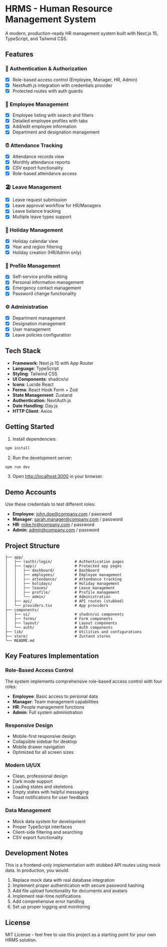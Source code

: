 # HRMS - Human Resource Management System

A modern, production-ready HR management system built with Next.js 15, TypeScript, and Tailwind CSS.

## Features

### 🔐 Authentication & Authorization
- [x] Role-based access control (Employee, Manager, HR, Admin)
- [x] NextAuth.js integration with credentials provider
- [x] Protected routes with auth guards

### 👥 Employee Management
- [x] Employee listing with search and filters
- [x] Detailed employee profiles with tabs
- [x] Add/edit employee information
- [x] Department and designation management

### ⏰ Attendance Tracking
- [x] Attendance records view
- [x] Monthly attendance reports
- [x] CSV export functionality
- [x] Role-based attendance access

### 🏖️ Leave Management
- [x] Leave request submission
- [x] Leave approval workflow for HR/Managers
- [x] Leave balance tracking
- [x] Multiple leave types support

### 📅 Holiday Management
- [x] Holiday calendar view
- [x] Year and region filtering
- [x] Holiday creation (HR/Admin only)

### 👤 Profile Management
- [x] Self-service profile editing
- [x] Personal information management
- [x] Emergency contact management
- [x] Password change functionality

### ⚙️ Administration
- [x] Department management
- [x] Designation management
- [x] User management
- [x] Leave policies configuration

## Tech Stack

- **Framework**: Next.js 15 with App Router
- **Language**: TypeScript
- **Styling**: Tailwind CSS
- **UI Components**: shadcn/ui
- **Icons**: Lucide React
- **Forms**: React Hook Form + Zod
- **State Management**: Zustand
- **Authentication**: NextAuth.js
- **Date Handling**: Day.js
- **HTTP Client**: Axios

## Getting Started

1. Install dependencies:
```bash
npm install
```

2. Run the development server:
```bash
npm run dev
```

3. Open [http://localhost:3000](http://localhost:3000) in your browser.

## Demo Accounts

Use these credentials to test different roles:

- **Employee**: john.doe@company.com / password
- **Manager**: sarah.manager@company.com / password  
- **HR**: mike.hr@company.com / password
- **Admin**: admin@company.com / password

## Project Structure

```
├── app/
│   ├── (auth)/login/          # Authentication pages
│   ├── (app)/                 # Protected app pages
│   │   ├── dashboard/         # Dashboard
│   │   ├── employees/         # Employee management
│   │   ├── attendance/        # Attendance tracking
│   │   ├── holidays/          # Holiday management
│   │   ├── leaves/            # Leave management
│   │   ├── profile/           # Profile management
│   │   └── admin/             # Administration
│   ├── api/                   # API routes (stubbed)
│   └── providers.tsx          # App providers
├── components/
│   ├── ui/                    # shadcn/ui components
│   ├── forms/                 # Form components
│   ├── layout/                # Layout components
│   └── auth/                  # Auth components
├── lib/                       # Utilities and configurations
├── store/                     # Zustand stores
└── README.md
```

## Key Features Implementation

### Role-Based Access Control
The system implements comprehensive role-based access control with four roles:
- **Employee**: Basic access to personal data
- **Manager**: Team management capabilities
- **HR**: People management functions
- **Admin**: Full system administration

### Responsive Design
- Mobile-first responsive design
- Collapsible sidebar for desktop
- Mobile drawer navigation
- Optimized for all screen sizes

### Modern UI/UX
- Clean, professional design
- Dark mode support
- Loading states and skeletons
- Empty states with helpful messaging
- Toast notifications for user feedback

### Data Management
- Mock data system for development
- Proper TypeScript interfaces
- Client-side filtering and searching
- CSV export functionality

## Development Notes

This is a frontend-only implementation with stubbed API routes using mock data. In production, you would:

1. Replace mock data with real database integration
2. Implement proper authentication with secure password hashing
3. Add file upload functionality for documents and avatars
4. Implement real-time notifications
5. Add comprehensive error handling
6. Set up proper logging and monitoring

## License

MIT License - feel free to use this project as a starting point for your own HRMS solution.